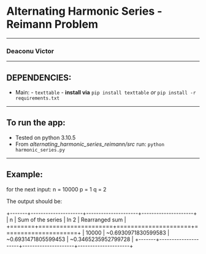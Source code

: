 # Alternating Harmonic Series - Reimann Problem

---
### Deaconu Victor
---

## DEPENDENCIES:
- Main: - `texttable` - **install via** `pip install texttable` *or* `pip install -r requirements.txt`

---

## To run the app:
- Tested on python 3.10.5
- From *alternating_harmonic_series_reimann/src* run: `python harmonic_series.py`

---

## Example:

for the next input:
n = 10000
p = 1
q = 2

The output should be:

+-------+---------------------+---------------------+---------------------+
|   n   |  Sum of the series  |        ln 2         |   Rearranged sum    |
+=======+=====================+=====================+=====================+
| 10000 | ~0.6930971830599583 | ~0.6931471805599453 | ~0.3465235952799728 |
+-------+---------------------+---------------------+---------------------+